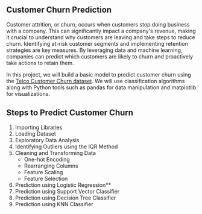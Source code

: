## Customer Churn Prediction

Customer attrition, or churn, occurs when customers stop doing business with a company. This can significantly impact a company's revenue, making it crucial to understand why customers are leaving and take steps to reduce churn. Identifying at-risk customer segments and implementing retention strategies are key measures. By leveraging data and machine learning, companies can predict which customers are likely to churn and proactively take actions to retain them.

In this project, we will build a basic model to predict customer churn using the [Telco Customer Churn dataset](https://www.kaggle.com/blastchar/telco-customer-churn). We will use classification algorithms along with Python tools such as pandas for data manipulation and matplotlib for visualizations.

## Steps to Predict Customer Churn
1. Importing Libraries
2. Loading Dataset
3. Exploratory Data Analysis
4. Identifying Outliers using the IQR Method
5. Cleaning and Transforming Data
    - One-hot Encoding
    - Rearranging Columns
    - Feature Scaling
    - Feature Selection
6. Prediction using Logistic Regression**
7. Prediction using Support Vector Classifier
8. Prediction using Decision Tree Classifier
9. Prediction using KNN Classifier
